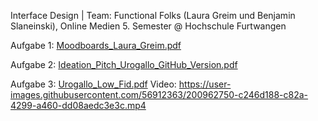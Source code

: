 
Interface Design | Team: Functional Folks (Laura Greim und Benjamin Slaneinski), Online Medien 5. Semester @ Hochschule Furtwangen

Aufgabe 1: [Moodboards_Laura_Greim.pdf](https://github.com/lauramgr/IFD/files/8328373/Moodboards_Laura_Greim.pdf)

Aufgabe 2: [Ideation_Pitch_Urogallo_GitHub_Version.pdf](https://github.com/lauramgr/IFD/files/9933483/Ideation_Pitch_Urogallo_GitHub_Version.pdf)

Aufgabe 3: 
[Urogallo_Low_Fid.pdf](https://github.com/lauramgr/IFD/files/9975854/Urogallo_Low_Fid.pdf)
Video: https://user-images.githubusercontent.com/56912363/200962750-c246d188-c82a-4299-a460-dd08aedc3e3c.mp4

